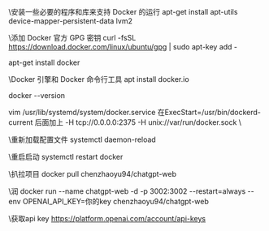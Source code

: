 \安装一些必要的程序和库来支持 Docker 的运行 apt-get install apt-utils device-mapper-persistent-data lvm2

\添加 Docker 官方 GPG 密钥 curl -fsSL https://download.docker.com/linux/ubuntu/gpg | sudo apt-key add -

apt-get install docker

\Docker 引擎和 Docker 命令行工具 apt install docker.io

docker --version

vim /usr/lib/systemd/system/docker.service 在ExecStart=/usr/bin/dockerd-current 后面加上 -H tcp://0.0.0.0:2375 -H unix://var/run/docker.sock \

\重新加载配置文件 systemctl daemon-reload

\重启启动 systemctl restart docker

\扒拉项目 docker pull chenzhaoyu94/chatgpt-web

\润 docker run --name chatgpt-web -d -p 3002:3002 --restart=always --env OPENAI_API_KEY=你的key chenzhaoyu94/chatgpt-web

\获取api key https://platform.openai.com/account/api-keys
